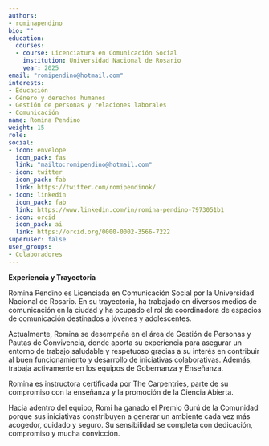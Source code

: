 ```yaml
---
authors:
- rominapendino
bio: ""
education:
  courses:
  - course: Licenciatura en Comunicación Social
    institution: Universidad Nacional de Rosario
    year: 2025
email: "romipendino@hotmail.com"
interests:
- Educación
- Género y derechos humanos
- Gestión de personas y relaciones laborales
- Comunicación
name: Romina Pendino
weight: 15
role:
social:
- icon: envelope
  icon_pack: fas
  link: "mailto:romipendino@hotmail.com"
- icon: twitter
  icon_pack: fab
  link: https://twitter.com/romipendinok/
- icon: linkedin
  icon_pack: fab
  link: https://www.linkedin.com/in/romina-pendino-7973051b1
- icon: orcid
  icon_pack: ai
  link: https://orcid.org/0000-0002-3566-7222
superuser: false
user_groups:
- Colaboradores
---
```


**Experiencia y Trayectoria**

Romina Pendino es Licenciada en Comunicación Social por la Universidad Nacional de Rosario. 
En su trayectoria, ha trabajado en diversos medios de comunicación en la ciudad y ha ocupado el rol de coordinadora de espacios de comunicación destinados a jóvenes y adolescentes.

Actualmente, Romina se desempeña en el área de Gestión de Personas y Pautas de Convivencia, donde aporta su experiencia para asegurar un entorno de trabajo saludable y respetuoso gracias a su interés en contribuir al buen funcionamiento y desarrollo de iniciativas colaborativas.
Además, trabaja activamente en los equipos de Gobernanza y Enseñanza.

Romina es instructora certificada por The Carpentries, parte de su compromiso con la enseñanza y la promoción de la Ciencia Abierta. 

Hacia adentro del equipo, Romi ha ganado el Premio Gurú de la Comunidad porque sus iniciativas constribuyen a generar un ambiente cada vez más acogedor, cuidado y seguro. Su sensibilidad se completa con dedicación, compromiso y mucha convicción.

